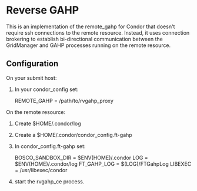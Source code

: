 Reverse GAHP
============

This is an implementation of the remote_gahp for Condor that doesn't require
ssh connections to the remote resource. Instead, it uses connection brokering
to establish bi-directional communication between the GridManager and GAHP
processes running on the remote resource.

Configuration
-------------

On your submit host:

 1. In your condor_config set:

    REMOTE_GAHP = /path/to/rvgahp_proxy

On the remote resource:

 1. Create $HOME/.condor/log
 2. Create a $HOME/.condor/condor_config.ft-gahp
 3. In condor_config.ft-gahp set:

    BOSCO_SANDBOX_DIR = $ENV(HOME)/.condor
    LOG = $ENV(HOME)/.condor/log
    FT_GAHP_LOG = $(LOG)/FTGahpLog
    LIBEXEC = /usr/libexec/condor

 4. start the rvgahp_ce process.
